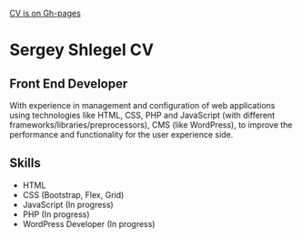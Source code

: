 <!--HEADER-->
[CV is on Gh-pages](https://svhanz.github.io/rsschool-cv/cv)

# Sergey Shlegel CV

## Front End Developer
<!--DESCRIPTION-->
With experience in management and configuration of web applications using technologies like HTML, CSS, PHP and JavaScript (with different frameworks/libraries/preprocessors), CMS (like WordPress),  to improve the performance and functionality for the user experience side.  
## Skills
* HTML
* CSS (Bootstrap, Flex, Grid)
* JavaScript (In progress)
* PHP (In progress)
* WordPress Developer (In progress)

